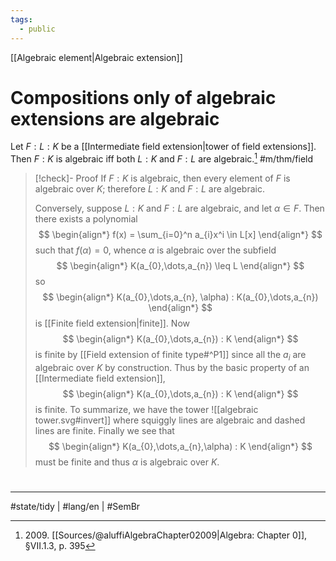 ```yaml
---
tags:
  - public
---
```

[[Algebraic element|Algebraic extension]]
# Compositions only of algebraic extensions are algebraic

Let $F : L : K$ be a [[Intermediate field extension|tower of field extensions]].
Then $F:K$ is algebraic iff both $L:K$ and $F:L$ are algebraic.[^2009] #m/thm/field 

> [!check]- Proof
> If $F:K$ is algebraic, then every element of $F$ is algebraic over $K$;
> therefore $L:K$ and $F:L$ are algebraic.
> 
> Conversely, suppose $L:K$ and $F:L$ are algebraic,
> and let $\alpha \in F$.
> Then there exists a polynomial
> $$
> \begin{align*}
> f(x) = \sum_{i=0}^n a_{i}x^i \in L[x]
> \end{align*}
> $$
> such that $f(\alpha) = 0$, whence $\alpha$ is algebraic over the subfield
> $$
> \begin{align*}
> K(a_{0},\dots,a_{n}) \leq L
> \end{align*}
> $$
> so
> $$
> \begin{align*}
> K(a_{0},\dots,a_{n}, \alpha) : K(a_{0},\dots,a_{n})
> \end{align*}
> $$
> is [[Finite field extension|finite]].
> Now
> $$
> \begin{align*}
> K(a_{0},\dots,a_{n}) : K
> \end{align*}
> $$
> is finite by [[Field extension of finite type#^P1]] since all the $a_{i}$ are algebraic over $K$ by construction.
> Thus by the basic property of an [[Intermediate field extension]],
> $$
> \begin{align*}
> K(a_{0},\dots,a_{n}) : K
> \end{align*}
> $$
> is finite.
> To summarize, we have the tower
> ![[algebraic tower.svg#invert]]
> where squiggly lines are algebraic and dashed lines are finite. 
> Finally we see that 
> $$
> \begin{align*}
> K(a_{0},\dots,a_{n},\alpha) : K
> \end{align*}
> $$
> must be finite and thus $\alpha$ is algebraic over $K$. <span class="QED"/>


  [^2009]: 2009\. [[Sources/@aluffiAlgebraChapter02009|Algebra: Chapter 0]], §VII.1.3, p. 395


#
---
#state/tidy | #lang/en | #SemBr
